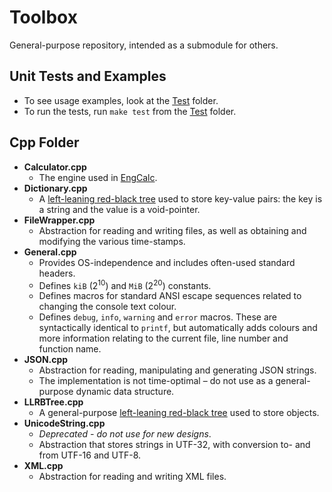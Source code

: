 # Toolbox

General-purpose repository, intended as a submodule for others.

## Unit Tests and Examples

- To see usage examples, look at the [Test](Test) folder.
- To run the tests, run `make test` from the [Test](Test) folder.

## Cpp Folder

- **Calculator.cpp**
    - The engine used in [EngCalc](https://sourceforge.net/p/alwaysontopcalc/wiki).
- **Dictionary.cpp**
    - A [left-leaning red-black tree](https://www.cs.princeton.edu/~rs/talks/LLRB/LLRB.pdf) used to store key-value pairs: the key is a string and the value is a void-pointer.
- **FileWrapper.cpp**
    - Abstraction for reading and writing files, as well as obtaining and modifying the various time-stamps.
- **General.cpp**
    - Provides OS-independence and includes often-used standard headers.
    - Defines `kiB` (2<sup>10</sup>) and `MiB` (2<sup>20</sup>) constants.
    - Defines macros for standard ANSI escape sequences related to changing the console text colour.
    - Defines `debug`, `info`, `warning` and `error` macros.  These are syntactically identical to `printf`, but automatically adds colours and more information relating to the current file, line number and function name.
- **JSON.cpp**
    - Abstraction for reading, manipulating and generating JSON strings.
    - The implementation is not time-optimal &ndash; do not use as a general-purpose dynamic data structure.
- **LLRBTree.cpp**
    - A general-purpose [left-leaning red-black tree](https://www.cs.princeton.edu/~rs/talks/LLRB/LLRB.pdf) used to store objects.
- **UnicodeString.cpp**
    - _Deprecated - do not use for new designs_.
    - Abstraction that stores strings in UTF-32, with conversion to- and from UTF-16 and UTF-8.
- **XML.cpp**
    - Abstraction for reading and writing XML files.

